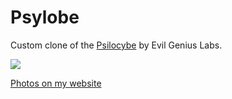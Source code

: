 # Psylobe

Custom clone of the [Psilocybe](https://www.evilgeniuslabs.org/psilocybe) by Evil Genius Labs.

![](https://galerie.strangeplanet.fr/_data/i/upload/2021/02/05/20210205194251-00512d8e-me.jpg)

[Photos on my website](https://galerie.strangeplanet.fr/index.php?/category/205)
